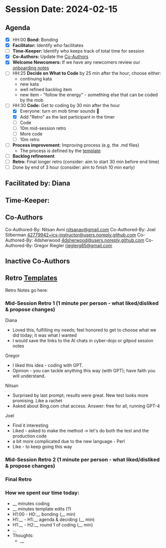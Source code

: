 # Session Date: 2024-02-15

## Agenda

- [x] HH:00 **Bond:** Bonding
- [x] **Facilitator:** Identify who facilitates
- [ ] **Time-Keeper:** Identify who keeps track of total time for session
- [x] **Co-Authors:** Update the [Co-Authors](#co-authors) 
- [x] **Welcome Newcomers:** If we have any newcomers review our [onboarding notes](../docs/onboarding-notes.md)
- [ ] HH:25 **Decide on What to Code** by 25 min after the hour; choose either:
    - continuing kata 
    - new kata
    - well refined backlog item
    - new item - "follow the energy" - something else that can be coded by the mob 
- [ ] HH:30 **Code:** Get to coding by 30 min after the hour 
  - [x] Everyone: turn on mob timer sounds 📣
  - [x] Add "Retro" as the last participant in the timer
  - [ ] Code
  - [ ] 10m mid-session retro
  - [ ] More code
  - [ ] 10m retro
- [ ] **Process improvement:** Improving process (e.g. the .md files)
  - The process is defined by the [template](./session-notes-YYYY-MM-DD.md)
- [ ] **Backlog refinement**
- [ ] **Retro:** Final longer retro (consider: aim to start 30 min before end time)
- [ ] Done by end of 3 hour (consider: aim to finish 10 min early)

## Facilitated by: Diana

## Time-Keeper:

## Co-Authors
Co-Authored-By: Nitsan Avni <nitsanav@gmail.com>
Co-Authored-By: Joel Silberman <42779942+jcs-instructor@users.noreply.github.com>
Co-Authored-By: 4dsherwood <4dsherwood@users.noreply.github.com>
Co-Authored-By: Gregor Riegler <rieglerg85@gmail.com>

## Inactive Co-Authors

## Retro [Templates](../docs/retro-templates.md)

Retro Notes go here:

### Mid-Session Retro 1 (1 minute per person - what liked/disliked & propose changes)

Diana
- Loved this, fulfilling my needs; feel honored to get to choose what we did today; it was what I wanted
- I would save the links to the AI chats in cyber-dojo or gitpod session notes

Gregor
- I liked this idea - coding with GPT.
- Opinion - you can tackle anything this way (with GPT); have faith you will understand.

Nitsan
- Surprised by last prompt; results were great. New test looks more promising. Like a rachet
- Asked about Bing.com chat access. Answer: free for all, running GPT-4

Joel
- Find it interesting
- Liked - asked to make the method -> let's do both the test and the production code
- a bit more complicated due to the new language - Perl
- Like - to keep going this way

### Mid-Session Retro 2 (1 minute per person - what liked/disliked & propose changes)

### Final Retro

### How we spent our time today:
- __ minutes coding
- __ minutes template edits (?)
- H1:00 - H0:__ bonding            (__ min)
- H1:__ - H1:__ agenda & deciding  (__ min)
- H1:__ - H2:__ round 1 of coding  (__ min)
- ...
- Thoughts:
  - __
